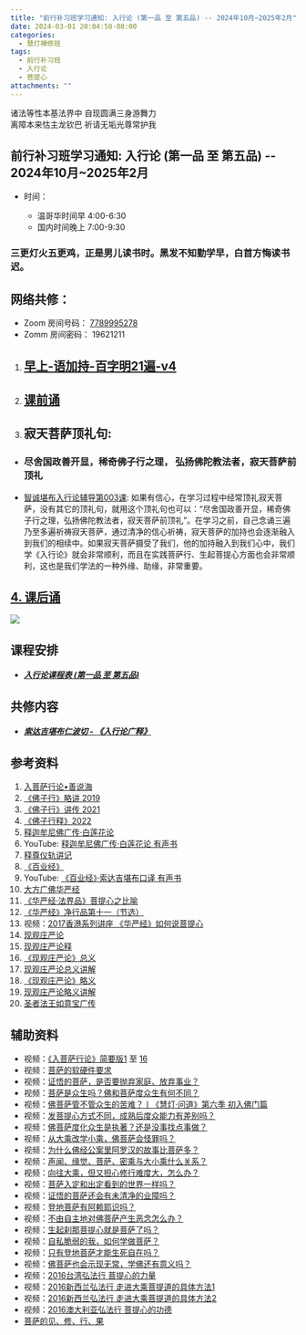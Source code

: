 ```yaml
---
title: "前行补习班学习通知: 入行论 (第一品 至 第五品) -- 2024年10月~2025年2月"
date: 2024-03-01 20:04:58-08:00
categories:
  - 慧灯禅修班
tags:
  - 前行补习班
  - 入行论
  - 菩提心
attachments: ""
---
```

诸法等性本基法界中 自现圆满三身游舞力\
离障本来怙主龙钦巴 祈请无垢光尊常护我

## 前行补习班学习通知: 入行论 (第一品 至 第五品) -- 2024年10月~2025年2月

* 时间：

  * 温哥华时间早 4:00-6:30 
  * 国内时间晚上 7:00-9:30

### 三更灯火五更鸡，正是男儿读书时。黑发不知勤学早，白首方悔读书迟。

## 网络共修：

* Zoom 房间号码： [7789995278](https://us02web.zoom.us/j/7789995278?pwd=VjZmbWJFY2k2K0E5RVB2cTNIQmhqUT09)
* Zomm 房间密码： 19621211

1. ## [早上-语加持-百字明21遍-v4](https://s3.ap-northeast-1.wasabisys.com/hdcx/hdv/v/yjc-bzm-2023-f4.mp4)
2. ## [课前诵](https://s3.ap-northeast-1.wasabisys.com/hdcx/hdv/v/keqian2022.mp4)
3. ## 寂天菩萨顶礼句:

* ### 尽舍国政善开显，稀奇佛子行之理， 弘扬佛陀教法者，寂天菩萨前顶礼
* [智诚堪布入行论辅导第003课](https://huidengchanxiu.net/refs/rxl/fudao/rxl-fd01#%E5%85%A5%E8%8F%A9%E8%90%A8%E8%A1%8C%E8%AE%BA%E7%AC%AC3%E8%8A%82%E8%AF%BE): 如果有信心，在学习过程中经常顶礼寂天菩萨，没有其它的顶礼句，就用这个顶礼句也可以：“尽舍国政善开显，稀奇佛子行之理，弘扬佛陀教法者，寂天菩萨前顶礼”。在学习之前，自己念诵三遍乃至多遍祈祷寂天菩萨，通过清净的信心祈祷，寂天菩萨的加持也会逐渐融入到我们的相续中。如果寂天菩萨摄受了我们，他的加持融入到我们心中，我们学《入行论》就会非常顺利，而且在实践菩萨行、生起菩提心方面也会非常顺利，这也是我们学法的一种外缘、助缘，非常重要。





## [4. 课后诵](https://s3.ap-northeast-1.wasabisys.com/hdcx/hdv/videos/%E5%9B%9E%E5%90%91(2021%E7%89%88).mp4)

![](/f/up/untitled.png)

## 课程安排

* ##### **[入行论课程表 (第一品 至 第五品) ](https://s3.ap-northeast-1.wasabisys.com/hdcx/hdv/f/up/%E5%85%A5%E8%A1%8C%E8%AE%BA%E5%AD%A6%E4%B9%A0%E9%80%9A%E7%9F%A5.html)**

## 共修内容

* ##### [索达吉堪布仁波切 - 《入行论广释》](http://huidengchanxiu.net/refs/rxl)

## 参考资料

1. [入菩萨行论•善说海](https://huidengchanxiu.net/refs/rxl/ssh/)
2. [《佛子行》略讲 2019](https://www.zhihuihai.net/%E6%99%BA%E6%82%B2%E5%AD%A6%E5%A0%82/2022%E4%BC%A0%E6%B3%95/%E4%BD%9B%E5%AD%90%E8%A1%8C%E9%87%8A2022/%E4%BD%9B%E5%AD%90%E8%A1%8C%E7%95%A5%E8%AE%B22019)
3. [《佛子行》讲传 2021](https://www.zhihuihai.net/%E6%99%BA%E6%82%B2%E5%AD%A6%E5%A0%82/2022%E4%BC%A0%E6%B3%95/%E4%BD%9B%E5%AD%90%E8%A1%8C%E9%87%8A2022/%E4%BD%9B%E5%AD%90%E8%A1%8C%E8%AE%B2%E4%BC%A02021)
4. [《佛子行释》2022](https://www.zhihuihai.net/%E6%99%BA%E6%82%B2%E5%AD%A6%E5%A0%82/2022%E4%BC%A0%E6%B3%95/%E4%BD%9B%E5%AD%90%E8%A1%8C%E9%87%8A2022)
5. [释迦牟尼佛广传·白莲花论](https://huidengchanxiu.net/refs/cczj/blhl)
6. YouTube: [释迦牟尼佛广传·白莲花论 有声书](https://www.youtube.com/playlist?list=PLYOi3WbNHCBt5UiOjwBNPS8Uyl_3oWTHt)
7. [释尊仪轨讲记](https://www.riyuebianzhao.com/%E5%88%9D%E7%BA%A7/%E5%85%A5%E8%A1%8C%E8%AE%BA/%E9%87%8A%E5%B0%8A%E4%BB%AA%E8%BD%A8%E8%AE%B2%E8%AE%B0)
8. [《百业经》](https://huidengchanxiu.net/refs/misc/byj)[](https://huidengchanxiu.net/refs/misc/byj)[](https://huidengchanxiu.net/refs/misc/byj)
9. YouTube: [《百业经》·索达吉堪布口译 有声书](https://www.youtube.com/playlist?list=PLYOi3WbNHCBtsHH6QTrxVJuvBtiNHWdj6)
10. [大方广佛华严经](https://www.fohuifayu.com/index.php/other-column/xiangguan-jinglun/jingdian/guangfo-huayanjing)
11. [《华严经·法界品》菩提心之比喻](https://www.xianmixuezi.com/%E9%81%93%E6%AC%A1%E7%AC%AC%E6%96%87%E5%BA%93/%E8%8F%A9%E6%8F%90%E9%81%93%E6%AC%A1%E7%AC%AC%E5%B9%BF%E8%AE%BA/%E4%B9%9D%E8%8F%A9%E6%8F%90%E9%81%93%E6%AC%A1%E7%AC%AC%E5%B9%BF%E8%AE%BA%E8%AE%B2%E8%AE%B0%E5%85%AB/%E9%99%84%E5%BD%95%E4%B8%89%E5%8D%8E%E4%B8%A5%E7%BB%8F%E6%B3%95%E7%95%8C%E5%93%81%E8%8F%A9%E6%8F%90%E5%BF%83%E4%B9%8B%E6%AF%94%E5%96%BB)
12. [《华严经》净行品第十一（节选）](https://www.fohuifayu.com/index.php/huideng-zhiguang/huideng-series/qi-ce/178-a00086)
13. 视频：[2017香港系列讲座 《华严经》如何说菩提心](https://www.fohuifayu.com/index.php/huideng-jiangtang/fofa-jianxiu/puti-xin/9777-l17094)
14. [现观庄严论](https://mingguang.im/reading/%E7%8E%B0%E8%A7%82%E5%BA%84%E4%B8%A5%E8%AE%BA)
15. [现观庄严论释](https://www.riyuebianzhao.com/%E4%BA%94%E8%AE%BA/%E7%8E%B0%E8%A7%82%E5%BA%84%E4%B8%A5%E8%AE%BA/%E7%8E%B0%E8%A7%82%E5%BA%84%E4%B8%A5%E8%AE%BA%E9%87%8A)
16. [《现观庄严论》总义](https://mingguang.im/reading/%E7%8E%B0%E8%A7%82%E5%BA%84%E4%B8%A5%E8%AE%BA%E6%80%BB%E4%B9%89)
17. [现观庄严论总义讲解](https://mingguang.im/reading/%E7%8E%B0%E8%A7%82%E5%BA%84%E4%B8%A5%E8%AE%BA%E6%80%BB%E4%B9%89%E8%AE%B2%E8%A7%A3)
18. [《现观庄严论》略义](https://mingguang.im/reading/%E7%8E%B0%E8%A7%82%E5%BA%84%E4%B8%A5%E8%AE%BA%E7%95%A5%E4%B9%89)
19. [现观庄严论略义讲解](https://mingguang.im/reading/%E7%8E%B0%E8%A7%82%E5%BA%84%E4%B8%A5%E8%AE%BA%E7%95%A5%E4%B9%89%E8%AE%B2%E8%A7%A3)
20. [圣者法王如意宝广传](https://www.xianmixuezi.com/%E6%B3%95%E7%8E%8B%E8%91%97%E4%BD%9C%E8%AF%91%E4%BC%A0/%E5%9C%A3%E8%80%85%E6%B3%95%E7%8E%8B%E5%A6%82%E6%84%8F%E5%AE%9D%E5%B9%BF%E4%BC%A0)

[](https://huidengvan.netlify.app/posts/2024-07-13-2021%E5%B1%8A-2024%E5%B9%B47%E6%9C%8820%E6%97%A5%E5%85%B1%E4%BF%AE-88-%E5%9B%A0%E6%9E%9C%E4%B8%8D%E8%99%9A%E5%8D%81%E4%B8%8D%E5%96%84%E4%B8%9A4-9%E8%AF%AD%E6%81%B6%E4%B8%9A-%E5%A6%84%E8%AF%AD/)[](https://huidengvan.netlify.app/posts/2024-07-13-2021%E5%B1%8A-2024%E5%B9%B47%E6%9C%8820%E6%97%A5%E5%85%B1%E4%BF%AE-88-%E5%9B%A0%E6%9E%9C%E4%B8%8D%E8%99%9A%E5%8D%81%E4%B8%8D%E5%96%84%E4%B8%9A4-9%E8%AF%AD%E6%81%B6%E4%B8%9A-%E5%A6%84%E8%AF%AD/)

## **辅助资料**[](https://huidengchanxiu.net/refs/misc/zfncj01)[](https://www.huidengvan.com/posts/2023-08-05-2021%E5%B1%8A-2023%E5%B9%B48%E6%9C%8812%E6%97%A5%E5%85%B1%E4%BF%AE-46-%E8%BD%AE%E5%9B%9E%E8%BF%87%E6%82%A3%E6%95%B4%E4%BD%932-2%E4%B8%89%E6%A0%B9%E6%9C%AC%E8%8B%A6/)

* [](https://www.huidengvan.com/tags/%E4%BD%9B%E8%AF%B4%E7%A8%BB%E7%A7%86%E7%BB%8F/)视频：[《入菩萨行论》简要版1](https://www.fohuifayu.com/index.php/huideng-jiangtang/rensheng-zhihui/fojiao-xinlixue/9097-l23003) 至 [16](https://www.fohuifayu.com/index.php/huideng-jiangtang/rensheng-zhihui/fojiao-xinlixue/9330-l23021)
* 视频：[菩萨的软硬件要求](https://www.fohuifayu.com/index.php/shipin-jingcui/jingcai-shipin/8021-y14046-y05?title=)
* [](https://www.fohuifayu.com/index.php/shipin-jingcui/jingcai-shipin/8021-y14046-y05?title=)视频：[证悟的菩萨，是否要抛弃家庭、放弃事业？](https://www.fohuifayu.com/index.php/shipin-jingcui/wenda-zhailu/5963-V21023-V06?title=)
* [](https://www.fohuifayu.com/index.php/shipin-jingcui/wenda-zhailu/5963-V21023-V06?title=)视频：[菩萨是众生吗？佛和菩萨度众生有何不同？](https://www.fohuifayu.com/index.php/shipin-jingcui/wenda-zhailu/5916-V21020-V03?title=)
* [](https://www.fohuifayu.com/index.php/shipin-jingcui/wenda-zhailu/5916-V21020-V03?title=)视频：[佛菩萨管不管众生的苦难？丨《慧灯·问道》第六季 初入佛门篇 ](https://www.fohuifayu.com/index.php/shipin-jingcui/huideng-wendao/diliuji/churu-fomen-01/5810-w21201?title=)
* 视频：[发菩提心方式不同，成熟后度众能力有差别吗？](https://www.fohuifayu.com/index.php/shipin-jingcui/wenda-zhailu/5567-V16134-V10?title=%E8%8F%A9%E8%90%A8)
* [](https://www.fohuifayu.com/index.php/shipin-jingcui/wenda-zhailu/5567-V16134-V10?title=%E8%8F%A9%E8%90%A8)视频：[佛菩萨度化众生是执著？还是没事找点事做？](https://www.fohuifayu.com/index.php/shipin-jingcui/wenda-zhailu/5575-W17002-V01?title=)
* [](https://www.fohuifayu.com/index.php/shipin-jingcui/wenda-zhailu/5575-W17002-V01?title=)视频：[从大乘改学小乘，佛菩萨会怪罪吗？](https://www.fohuifayu.com/index.php/shipin-jingcui/wenda-zhailu/5551-V18083-V03?title=)
* [](https://www.fohuifayu.com/index.php/shipin-jingcui/wenda-zhailu/5551-V18083-V03?title=)视频：[为什么佛经公案里阿罗汉的故事比菩萨多？](https://www.fohuifayu.com/index.php/shipin-jingcui/wenda-zhailu/5412-W19025-V02?title=)
* [](https://www.fohuifayu.com/index.php/shipin-jingcui/wenda-zhailu/5412-W19025-V02?title=)视频：[声闻、缘觉、菩萨、密乘与大小乘什么关系？](https://www.fohuifayu.com/index.php/shipin-jingcui/wenda-zhailu/5414-W19025-V04?title=)
* 视频：[向往大乘，但又担心修行难度大，怎么办？ ](https://www.fohuifayu.com/index.php/shipin-jingcui/wenda-zhailu/5247-W19026-V07?title=%E8%8F%A9%E8%90%A8)
* [](https://www.fohuifayu.com/index.php/shipin-jingcui/wenda-zhailu/5414-W19025-V04?title=)视频：[菩萨入定和出定看到的世界一样吗？](https://www.fohuifayu.com/index.php/shipin-jingcui/wenda-zhailu/5307-V20010-V04?title=)
* [](https://www.fohuifayu.com/index.php/shipin-jingcui/wenda-zhailu/5307-V20010-V04?title=)视频：[证悟的菩萨还会有未清净的业障吗？](https://www.fohuifayu.com/index.php/shipin-jingcui/wenda-zhailu/5257-V20003-V08?title=)
* 视频：[登地菩萨有阿赖耶识吗？](https://www.fohuifayu.com/index.php/shipin-jingcui/wenda-zhailu/4145-V18085-V02?title=)
* [](https://www.fohuifayu.com/index.php/shipin-jingcui/wenda-zhailu/4145-V18085-V02?title=)视频：[不由自主地对佛菩萨产生恶念怎么办？](https://www.fohuifayu.com/index.php/shipin-jingcui/wenda-zhailu/4051-V18083-V02?title=)
* [](https://www.fohuifayu.com/index.php/shipin-jingcui/wenda-zhailu/4051-V18083-V02?title=)视频：[生起刹那菩提心就是菩萨了吗？ ](https://www.fohuifayu.com/index.php/shipin-jingcui/wenda-zhailu/3909-V18080-V04?title=)
* [](https://www.fohuifayu.com/index.php/shipin-jingcui/wenda-zhailu/3909-V18080-V04?title=)视频：[自私脆弱的我，如何学做菩萨？](https://www.fohuifayu.com/index.php/shipin-jingcui/jingcai-shipin/3679-Y13058-Y02?title=)
* [](https://www.fohuifayu.com/index.php/shipin-jingcui/jingcai-shipin/3679-Y13058-Y02?title=)视频：[只有登地菩萨才能生死自在吗？ ](https://www.fohuifayu.com/index.php/shipin-jingcui/wenda-zhailu/2241-W16021-V02?title=)
* [](https://www.fohuifayu.com/index.php/shipin-jingcui/wenda-zhailu/2241-W16021-V02?title=)视频：[佛菩萨也会示现无常，学佛还有意义吗？](https://www.fohuifayu.com/index.php/shipin-jingcui/wenda-zhailu/1421-V00069?title=)
* [](https://www.fohuifayu.com/index.php/shipin-jingcui/wenda-zhailu/1421-V00069?title=)视频：[2016台湾弘法行 菩提心的力量](https://www.fohuifayu.com/index.php/huideng-jiangtang/fofa-jianxiu/puti-xin/9771-l16027)
* 视频：[2016新西兰弘法行 走进大乘菩提道的具体方法1](https://www.fohuifayu.com/index.php/huideng-jiangtang/huanqiu-xilie/xin-xilan/1317-l15011)
* 视频：[2016新西兰弘法行 走进大乘菩提道的具体方法2](https://www.fohuifayu.com/index.php/huideng-jiangtang/huanqiu-xilie/xin-xilan/1318-l15012)
* 视频：[2016澳大利亚弘法行 菩提心的功德](https://www.fohuifayu.com/index.php/huideng-jiangtang/huanqiu-xilie/aoda-liya/1152-l16019)
* [菩萨的见、修、行、果 ](https://www.fohuifayu.com/index.php/huideng-zhiguang/dianzi-congshu/chulixin-putixin/chulixin-putixin-3/8890-a00009?title=%E7%8E%B0%E8%A7%82%E5%BA%84%E4%B8%A5%E8%AE%BA#anchor)
